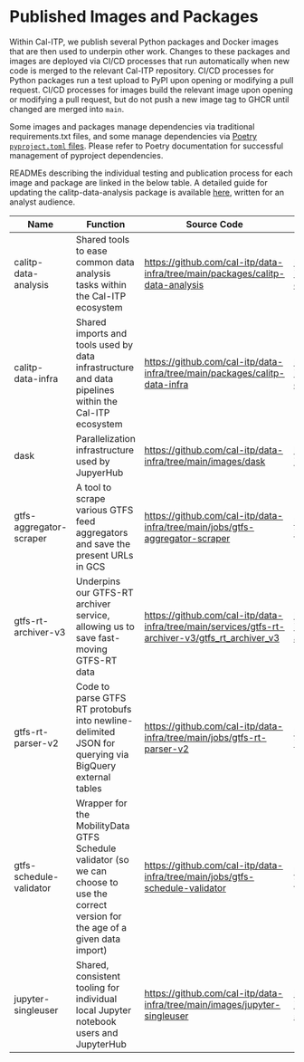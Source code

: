 # Published Images and Packages

Within Cal-ITP, we publish several Python packages and Docker images that are then used to underpin other work. Changes to these packages and images are deployed via CI/CD processes that run automatically when new code is merged to the relevant Cal-ITP repository. CI/CD processes for Python packages run a test upload to PyPI upon opening or modifying a pull request. CI/CD processes for images build the relevant image upon opening or modifying a pull request, but do not push a new image tag to GHCR until changed are merged into `main`.

Some images and packages manage dependencies via traditional requirements.txt files, and some manage dependencies via [Poetry `pyproject.toml` files](https://python-poetry.org/docs/pyproject/). Please refer to Poetry documentation for successful management of pyproject dependencies.

READMEs describing the individual testing and publication process for each image and package are linked in the below table. A detailed guide for updating the calitp-data-analysis package is available [here](https://docs.calitp.org/data-infra/analytics_tools/python_libraries.html#updating-calitp-data-analysis), written for an analyst audience.

| Name                    | Function                                                                                                                              | Source Code                                                                                      | README                                                                        | Publication URL                                            | Type           |
| ----------------------- | ------------------------------------------------------------------------------------------------------------------------------------- | ------------------------------------------------------------------------------------------------ | ----------------------------------------------------------------------------- | ---------------------------------------------------------- | -------------- |
| calitp-data-analysis    | Shared tools to ease common data analysis tasks within the Cal-ITP ecosystem                                                          | https://github.com/cal-itp/data-infra/tree/main/packages/calitp-data-analysis                    | https://github.com/cal-itp/data-infra/tree/main/packages/calitp-data-analysis | https://test.pypi.org/project/calitp-data-analysis         | Python Package |
| calitp-data-infra       | Shared imports and tools used by data infrastructure and data pipelines within the Cal-ITP ecosystem                                  | https://github.com/cal-itp/data-infra/tree/main/packages/calitp-data-infra                       | https://github.com/cal-itp/data-infra/tree/main/packages/calitp-data-infra    | https://test.pypi.org/project/calitp-data-infra            | Python Package |
| dask                    | Parallelization infrastructure used by JupyerHub                                                                                      | https://github.com/cal-itp/data-infra/tree/main/images/dask                                      | https://github.com/cal-itp/data-infra/tree/main/images/dask                   | https://ghcr.io/cal-itp/data-infra/dask                    | Docker Image   |
| gtfs-aggregator-scraper | A tool to scrape various GTFS feed aggregators and save the present URLs in GCS                                                       | https://github.com/cal-itp/data-infra/tree/main/jobs/gtfs-aggregator-scraper                     | https://github.com/cal-itp/data-infra/tree/main/jobs                          | https://ghcr.io/cal-itp/data-infra/gtfs-aggregator-scraper | Docker Image   |
| gtfs-rt-archiver-v3     | Underpins our GTFS-RT archiver service, allowing us to save fast-moving GTFS-RT data                                                  | https://github.com/cal-itp/data-infra/tree/main/services/gtfs-rt-archiver-v3/gtfs_rt_archiver_v3 | https://github.com/cal-itp/data-infra/tree/main/services/gtfs-rt-archiver-v3  | https://ghcr.io/cal-itp/data-infra/gtfs-rt-archiver-v3     | Docker Image   |
| gtfs-rt-parser-v2       | Code to parse GTFS RT protobufs into newline-delimited JSON for querying via BigQuery external tables                                 | https://github.com/cal-itp/data-infra/tree/main/jobs/gtfs-rt-parser-v2                           | https://github.com/cal-itp/data-infra/tree/main/jobs                          | https://ghcr.io/cal-itp/data-infra/gtfs-rt-parser-v2       | Docker Image   |
| gtfs-schedule-validator | Wrapper for the MobilityData GTFS Schedule validator (so we can choose to use the correct version for the age of a given data import) | https://github.com/cal-itp/data-infra/tree/main/jobs/gtfs-schedule-validator                     | https://github.com/cal-itp/data-infra/tree/main/jobs                          | https://ghcr.io/cal-itp/data-infra/gtfs-schedule-validator | Docker Image   |
| jupyter-singleuser      | Shared, consistent tooling for individual local Jupyter notebook users and JupyterHub                                                 | https://github.com/cal-itp/data-infra/tree/main/images/jupyter-singleuser                        | https://github.com/cal-itp/data-infra/tree/main/images/jupyter-singleuser     | https://ghcr.io/cal-itp/data-infra/jupyter-singleuser      | Docker Image   |
